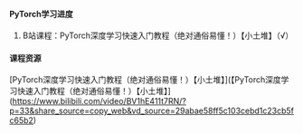 #### PyTorch学习进度
1. B站课程：PyTorch深度学习快速入门教程（绝对通俗易懂！）【小土堆】（√）

#### 课程资源
[PyTorch深度学习快速入门教程（绝对通俗易懂！）【小土堆】](【PyTorch深度学习快速入门教程（绝对通俗易懂！）【小土堆】](https://www.bilibili.com/video/BV1hE411t7RN/?p=33&share_source=copy_web&vd_source=29abae58ff5c103cebd1c23cb5fc65b2)
